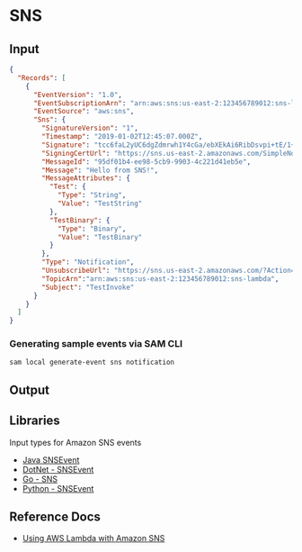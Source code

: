 # SNS

## Input

```json title="Example Amazon SNS message event"
{
  "Records": [
    {
      "EventVersion": "1.0",
      "EventSubscriptionArn": "arn:aws:sns:us-east-2:123456789012:sns-lambda:21be56ed-a058-49f5-8c98-aedd2564c486",
      "EventSource": "aws:sns",
      "Sns": {
        "SignatureVersion": "1",
        "Timestamp": "2019-01-02T12:45:07.000Z",
        "Signature": "tcc6faL2yUC6dgZdmrwh1Y4cGa/ebXEkAi6RibDsvpi+tE/1+82j...65r==",
        "SigningCertUrl": "https://sns.us-east-2.amazonaws.com/SimpleNotificationService-ac565b8b1a6c5d002d285f9598aa1d9b.pem",
        "MessageId": "95df01b4-ee98-5cb9-9903-4c221d41eb5e",
        "Message": "Hello from SNS!",
        "MessageAttributes": {
          "Test": {
            "Type": "String",
            "Value": "TestString"
          },
          "TestBinary": {
            "Type": "Binary",
            "Value": "TestBinary"
          }
        },
        "Type": "Notification",
        "UnsubscribeUrl": "https://sns.us-east-2.amazonaws.com/?Action=Unsubscribe&amp;SubscriptionArn=arn:aws:sns:us-east-2:123456789012:test-lambda:21be56ed-a058-49f5-8c98-aedd2564c486",
        "TopicArn":"arn:aws:sns:us-east-2:123456789012:sns-lambda",
        "Subject": "TestInvoke"
      }
    }
  ]
}
```

### Generating sample events via SAM CLI

```shell
sam local generate-event sns notification
```

## Output

## Libraries

Input types for Amazon SNS events

- [Java SNSEvent](https://github.com/aws/aws-lambda-java-libs/blob/master/aws-lambda-java-events/src/main/java/com/amazonaws/services/lambda/runtime/events/SNSEvent.java)
- [DotNet - SNSEvent](https://github.com/aws/aws-lambda-dotnet/blob/master/Libraries/src/Amazon.Lambda.SNSEvents/SNSEvent.cs)
- [Go - SNS](https://github.com/aws/aws-lambda-go/blob/main/events/sns.go)
- [Python - SNSEvent](https://awslabs.github.io/aws-lambda-powertools-python/latest/utilities/data_classes/#sqs)

## Reference Docs

- [Using AWS Lambda with Amazon SNS](https://docs.aws.amazon.com/lambda/latest/dg/with-sns.html)
